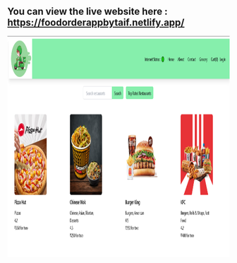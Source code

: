 ## You can view the live website here : https://foodorderappbytaif.netlify.app/
  
 <img src="src/images/Main page.PNG" alt="Screenshot Description" width="600" height="500">





